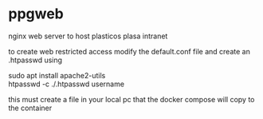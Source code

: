 # ppgweb
nginx web server to host plasticos plasa intranet

to create web restricted access modify the default.conf file
and create an .htpasswd using  

  sudo apt install apache2-utils  
  htpasswd -c ./.htpasswd username  

this must create a file in your local pc that the docker compose will copy to the container
